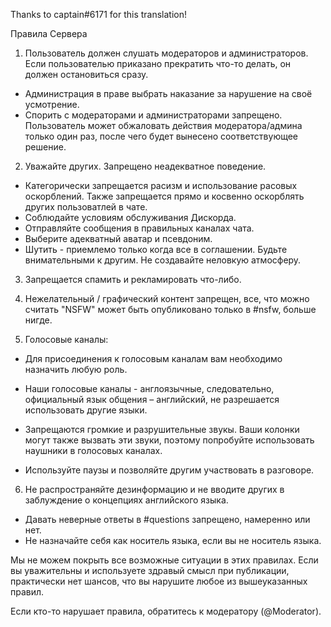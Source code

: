 Thanks to captain#6171 for this translation!

Правила Сервера
 
1. Пользователь должен слушать модераторов и администраторов. Если пользователью приказано прекратить что-то делать, он должен остановиться сразу.
 - Администрация в праве выбрать наказание за нарушение на своё усмотрение.
 - Спорить с модераторами и администраторами запрещено. Пользователь может обжаловать действия модератора/админа только один раз, после чего будет вынесено соответствующее решение.
 
2. Уважайте других. Запрещено неадекватное поведение.
 - Категорически запрещается расизм и использование расовых оскорблений. Также запрещается прямо и косвенно оскорблять других пользоватлей в чате.
 - Соблюдайте условиям обслуживания Дискорда.
 - Отправляйте сообщения в правильных каналах чата.
 - Выберите адекватный аватар и псевдоним.
 - Шутить - приемлемо только когда все в соглашении. Будьте внимательными к другим. Не создавайте неловкую атмосферу.
 
3. Запрещается спамить и рекламировать что-либо.
 
4. Нежелательный / графический контент запрещен, все, что можно считать "NSFW" может быть опубликовано только в #nsfw, больше нигде.
 
 
5. Голосовые каналы:
 - Для присоединения к голосовым каналам вам необходимо назначить любую роль.
 - Наши голосовые каналы - англоязычные, следовательно, официальный язык общения – английский, не разрешается использовать другие языки.
 
 - Запрещаются громкие и разрушительные звукы. Ваши колонки могут также вызвать эти звуки, поэтому попробуйте использовать наушники в голосовых каналах.
 - Используйте паузы и позволяйте другим участвовать в разговоре.
 
6. Не распространяйте дезинформацию и не вводите других в заблуждение о концепциях английского языка.
 
 - Давать неверные ответы в #questions запрещено, намеренно или нет.
 - Не назначайте себя как носитель языка, если вы не носитель языка.
 
Мы не можем покрыть все возможные ситуации в этих правилах. Если вы уважительны и используете здравый смысл при публикации, практически нет шансов, что вы нарушите любое из вышеуказанных правил.
 
Если кто-то нарушает правила, обратитесь к модератору (@Moderator).